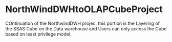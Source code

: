 # NorthWindDWHtoOLAPCubeProject
COntinuation of the NorthwindDWH projec. this portion is the Layering of the SSAS Cube on the Data warehouse and Users can only access the Cube based on least privilege model.
